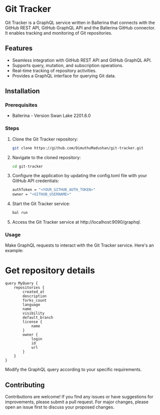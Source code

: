 # Git Tracker

Git Tracker is a GraphQL service written in Ballerina that connects with the GitHub REST API, GitHub GraphQL API and the Ballerina GitHub connector. It enables tracking and monitoring of Git repositories.

## Features

- Seamless integration with GitHub REST API and GitHub GraphQL API.
- Supports query, mutation, and subscription operations.
- Real-time tracking of repository activities.
- Provides a GraphQL interface for querying Git data.

## Installation

### Prerequisites

- Ballerina - Version Swan Lake 2201.6.0

### Steps

1. Clone the Git Tracker repository:

   ```bash
   git clone https://github.com/DimuthuMadushan/git-tracker.git

2. Navigate to the cloned repository:
    ```bash
    cd git-tracker

3. Configure the application by updating the config.toml file with your GitHub API credentials:
    ```bash
    authToken = "<YOUR_GITHUB_AUTH_TOKEN>"
    owner = "<GITHUB_USERNAME>"

3. Start the Git Tracker service:
    ```bash
    bal run

4. Access the Git Tracker service at http://localhost:9090/graphql.

### Usage

Make GraphQL requests to interact with the Git Tracker service. Here's an example:

# Get repository details
    query MyQuery {
        repositories {
            created_at
            description
            forks_count
            language
            name
            visibility
            default_branch
            license {
                name
            }
            owner {
                login
                id
                url
            }
        }
    }

Modify the GraphQL query according to your specific requirements.

## Contributing

Contributions are welcome! If you find any issues or have suggestions for improvements, please submit a pull request. For major changes, please open an issue first to discuss your proposed changes.
